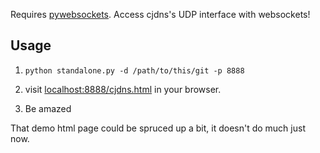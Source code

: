 Requires [pywebsockets](https://code.google.com/p/pywebsocket/). Access cjdns's UDP interface with websockets!

Usage
-----
1. `python standalone.py -d /path/to/this/git -p 8888`

2. visit [localhost:8888/cjdns.html](http://localhost:8888/cjdns.html) in your browser.

3. Be amazed


That demo html page could be spruced up a bit, it doesn't do much just now.
